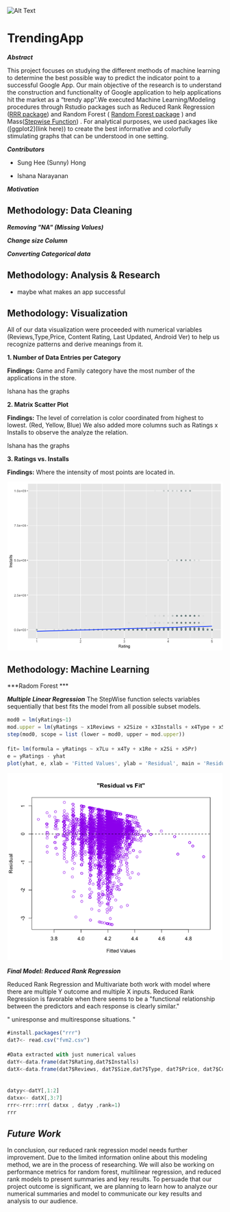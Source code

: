 
![Alt Text](https://thumbs.gfycat.com/UntimelyFrankFattaileddunnart-small.gif)
# TrendingApp #



_**Abstract**_

This project focuses on studying the different methods of machine learning to determine the best possible way to predict the indicator point to a successful Google App. Our main objective of the research is to understand the construction and functionality of Google application to help applications hit the market as a “trendy app”.We executed Machine Learning/Modeling procedures through Rstudio packages such as Reduced Rank Regression ([RRR package](https://github.com/chrisaddy/rrr)) and Random Forest ( [Random Forest package](https://github.com/cran/randomForest) ) and Mass([Stepwise Function](https://github.com/cran/MASS/blob/master/R/stepAIC.R)) . For analytical purposes, we used packages like ([ggplot2](link here)) to create the best informative and colorfully stimulating graphs that can be understood in one setting. 


***Contributors***

*  Sung Hee (Sunny) Hong
 
* Ishana Narayanan


***Motivation***


## Methodology: Data Cleaning ##

***Removing "NA" (Missing Values)***

***Change size Column***

***Converting Categorical data***



## Methodology: Analysis & Research ##
- maybe what makes an app successful 

## Methodology: Visualization ##
All of our data visualization were proceeded with numerical variables (Reviews,Type,Price, Content Rating, Last Updated, Android Ver) to help us recognize patterns and derive meanings from it. 

**1. Number of Data Entries per Category** 

**Findings:** Game and Family category have the most number of the applications in the store. 

Ishana has the graphs
 
**2. Matrix Scatter Plot**

**Findings:** 
The level of correlation is color coordinated from highest to lowest.
(Red, Yellow, Blue) We also added more columns such as Ratings x Installs to observe the analyze the relation. 

Ishana has the graphs 

**3. Ratings vs. Installs** 

**Findings:** Where the intensity of most points are located in. 

![image](visualization/more.png)

## Methodology: Machine Learning ##

***Radom Forest ***


***Multiple Linear Regression***
The StepWise function selects variables sequentially that best fits the model from all possible subset models. 
```js
mod0 = lm(yRatings~1)
mod.upper = lm(yRatings ~ x1Reviews + x2Size + x3Installs + x4Type + x5Price + x6ContentRating + x7LastUpdate + x8AndroidVersion )
step(mod0, scope = list (lower = mod0, upper = mod.upper))

fit= lm(formula = yRatings ~ x7Lu + x4Ty + x1Re + x2Si + x5Pr)
e = yRatings - yhat
plot(yhat, e, xlab = 'Fitted Values', ylab = 'Residual', main = 'Residual vs Fit PREDICTOR RATINGS ')+ abline(h = 0, lty = 2)

```
![image](visualization/MultiResidual.png)





***Final Model: Reduced Rank Regression***

Reduced Rank Regression and Multivariate both work with model where there are multiple Y outcome and multiple X inputs. Reduced Rank Regression is favorable when there seems to be a "functional relationship between the predictors and each response is clearly similar."



" uniresponse and multiresponse situations. " 
```js
#install.packages("rrr")
dat7<- read.csv("fvm2.csv")

#Data extracted with just numerical values 
datY<-data.frame(dat7$Rating,dat7$Installs)
datX<-data.frame(dat7$Reviews, dat7$Size,dat7$Type, dat7$Price, dat7$Content.Rating, dat7$Last.Updated, dat7$Android.Ver)


datyy<-datY[,1:2]
datxx<- datX[,3:7]
rrr<-rrr::rrr( datxx , datyy ,rank=1)
rrr
```

 


## *Future Work* ##

In conclusion, our reduced rank regression model needs further improvement. Due to the limited information online about this modeling method, we are in the process of researching. We will also be working on performance metrics for random forest, multilinear regression, and reduced rank models to present summaries and key results. To persuade that our project outcome is significant,  we are planning to learn how to analyze our numerical summaries and model to communicate our key results and analysis to our audience.  


